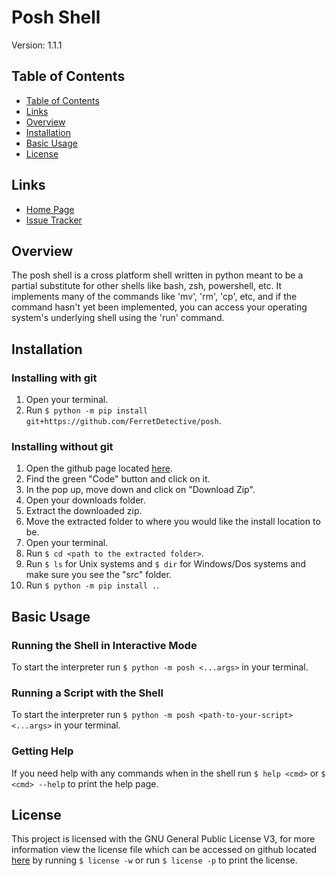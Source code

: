 # Posh Shell

Version: 1.1.1

## Table of Contents

- [Table of Contents](#table-of-contents)
- [Links](#links)
- [Overview](#overview)
- [Installation](#installation)
- [Basic Usage](#basic-usage)
- [License](#license)

## Links

- [Home Page](https://github.com/FerretDetective/posh)
- [Issue Tracker](https://github.com/FerretDetective/posh/issues)

## Overview

The posh shell is a cross platform shell written in python meant to be a partial substitute for other shells like bash, zsh, powershell, etc. It implements many of the commands like 'mv', 'rm', 'cp', etc, and if the command hasn't yet been implemented, you can access your operating system's underlying shell using the 'run' command.

## Installation

### Installing with git

1. Open your terminal.
2. Run `$ python -m pip install git+https://github.com/FerretDetective/posh`.

### Installing without git

1. Open the github page located [here](https://github.com/FerretDetective/posh).
2. Find the green "Code" button and click on it.
3. In the pop up, move down and click on "Download Zip".
4. Open your downloads folder.
5. Extract the downloaded zip.
6. Move the extracted folder to where you would like the install location to be.
7. Open your terminal.
8. Run `$ cd <path to the extracted folder>`.
9. Run `$ ls` for Unix systems and `$ dir` for Windows/Dos systems and make sure you see the "src" folder.
10. Run `$ python -m pip install .`.

## Basic Usage

### Running the Shell in Interactive Mode

To start the interpreter run `$ python -m posh <...args>` in your terminal.

### Running a Script with the Shell

To start the interpreter run `$ python -m posh <path-to-your-script> <...args>` in your terminal.

### Getting Help

If you need help with any commands when in the shell run `$ help <cmd>` or `$ <cmd> --help` to print the help page.

## License

This project is licensed with the GNU General Public License V3, for more information view the license file which can be accessed on github located [here](https://github.com/FerretDetective/posh/blob/main/LICENSE.md) by running `$ license -w` or run `$ license -p` to print the license.
